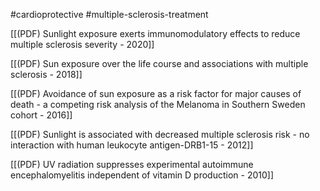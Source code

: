 
#cardioprotective #multiple-sclerosis-treatment 

[[(PDF) Sunlight exposure exerts immunomodulatory effects to reduce multiple sclerosis severity - 2020]]

[[(PDF) Sun exposure over the life course and associations with multiple sclerosis - 2018]]

[[(PDF) Avoidance of sun exposure as a risk factor for major causes of death - a competing risk analysis of the Melanoma in Southern Sweden cohort - 2016]]

[[(PDF) Sunlight is associated with decreased multiple sclerosis risk - no interaction with human leukocyte antigen-DRB1-15 - 2012]]

[[(PDF) UV radiation suppresses experimental autoimmune encephalomyelitis independent of vitamin D production - 2010]]